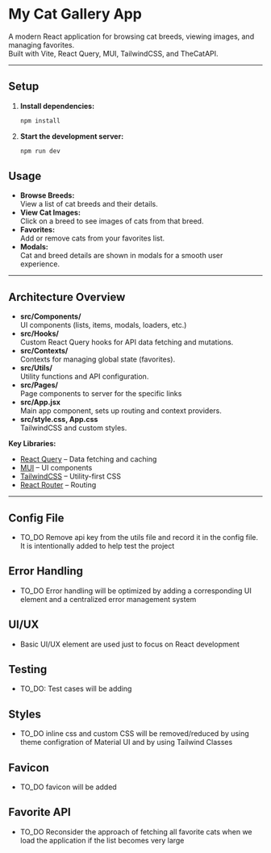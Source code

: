 # My Cat Gallery App

A modern React application for browsing cat breeds, viewing images, and managing favorites.  
Built with Vite, React Query, MUI, TailwindCSS, and TheCatAPI.

---

## **Setup**

1. **Install dependencies:**
   ```sh
   npm install
   ```

2. **Start the development server:**
   ```sh
   npm run dev
   ```

## **Usage**

- **Browse Breeds:**  
  View a list of cat breeds and their details.
- **View Cat Images:**  
  Click on a breed to see images of cats from that breed.
- **Favorites:**  
  Add or remove cats from your favorites list.
- **Modals:**  
  Cat and breed details are shown in modals for a smooth user experience.

---

## **Architecture Overview**

- **src/Components/**  
  UI components (lists, items, modals, loaders, etc.)
- **src/Hooks/**  
  Custom React Query hooks for API data fetching and mutations.
- **src/Contexts/**  
  Contexts for managing global state (favorites).
- **src/Utils/**  
  Utility functions and API configuration.
- **src/Pages/**  
  Page components to server for the specific links
- **src/App.jsx**  
  Main app component, sets up routing and context providers.
- **src/style.css, App.css**  
  TailwindCSS and custom styles.

**Key Libraries:**
- [React Query](https://tanstack.com/query/latest) – Data fetching and caching
- [MUI](https://mui.com/) – UI components
- [TailwindCSS](https://tailwindcss.com/) – Utility-first CSS
- [React Router](https://reactrouter.com/) – Routing

---

## **Config File**

- TO_DO Remove api key from the utils file and record it in the config file. It is intentionally added to help test the project

## **Error Handling**

- TO_DO Error handling will be optimized by adding a corresponding UI element and a centralized error management system

## **UI/UX**

- Basic UI/UX element are used just to focus on React development

## **Testing**

- TO_DO: Test cases will be adding

## **Styles**

- TO_DO inline css and custom CSS will be removed/reduced by using theme configration of Material UI and by using Tailwind Classes

## **Favicon**

- TO_DO favicon will be added

## **Favorite API**

- TO_DO Reconsider the approach of fetching all favorite cats when we load the application if the list becomes very large